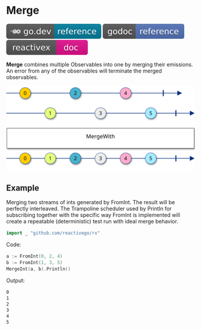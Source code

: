 # Merge

[![](../../svg/godev.svg)](https://pkg.go.dev/github.com/reactivego/rx/test/Merge?tab=doc)
[![](../../svg/godoc.svg)](http://godoc.org/github.com/reactivego/rx/test/Merge)
[![](../../svg/rx.svg)](http://reactivex.io/documentation/operators/merge.html)

**Merge** combines multiple Observables into one by merging their emissions.
An error from any of the observables will terminate the merged observables.

![Merge](../../svg/Merge.svg)

## Example

Merging two streams of ints generated by FromInt. The result will be
perfectly interleaved. The Trampoline scheduler used by Println for
subscribing together with the specific way FromInt is implemented
will create a repeatable (deterministic) test run with ideal merge
behavior.

```go
import _ "github.com/reactivego/rx"
```
Code:
```go
a := FromInt(0, 2, 4)
b := FromInt(1, 3, 5)
MergeInt(a, b).Println()
```
Output:
```
0
1
2
3
4
5
```
